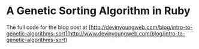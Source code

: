 # A Genetic Sorting Algorithm in Ruby

The full code for the blog post at [http://devinyoungweb.com/blog/intro-to-genetic-algorithms-sort](http://www.devinyoungweb.com/blog/intro-to-genetic-algorithms-sort)
